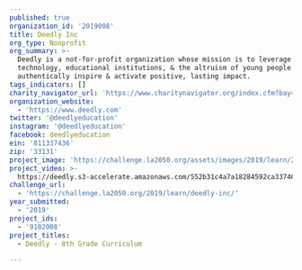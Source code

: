 ```yaml
---
published: true
organization_id: '2019008'
title: Deedly Inc
org_type: Nonprofit
org_summary: >-
  Deedly is a not-for-profit organization whose mission is to leverage
  technology, educational institutions, & the altruism of young people to
  authentically inspire & activate positive, lasting impact.
tags_indicators: []
charity_navigator_url: 'https://www.charitynavigator.org/index.cfm?bay=search.profile&ein=811337436'
organization_website:
  - 'https://www.deedly.com'
twitter: '@deedlyeducation'
instagram: '@deedlyeducation'
facebook: deedlyeducation
ein: '811337436'
zip: '33131'
project_image: 'https://challenge.la2050.org/assets/images/2019/learn/2048-wide/deedly-inc.jpg'
project_video: >-
  https://deedly.s3-accelerate.amazonaws.com/552b31c4a7a18284592ca33746f96b16_introv2.mp4
challenge_url:
  - 'https://challenge.la2050.org/2019/learn/deedly-inc/'
year_submitted:
  - '2019'
project_ids:
  - '9102008'
project_titles:
  - Deedly - 8th Grade Curriculum

---
```

